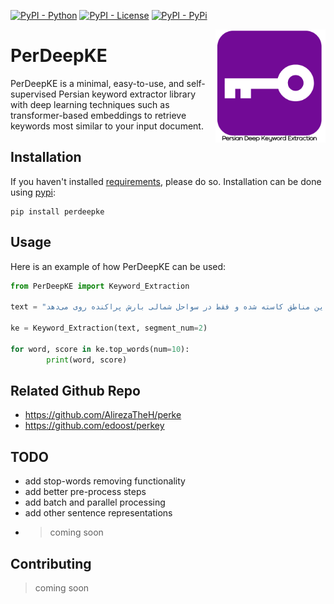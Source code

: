 [![PyPI - Python](https://img.shields.io/badge/python-3.8-blue.svg)](https://pypi.org/project/keybert/)
[![PyPI - License](https://img.shields.io/badge/license-MIT-green.svg)](https://github.com/MaartenGr/keybert/blob/master/LICENSE)
[![PyPI - PyPi](https://img.shields.io/pypi/v/PerDeepKE)](https://pypi.org/project/PerDeepKE/)

<img src="https://github.com/IKJ1992/PerDeepKE/blob/master/images/logo.png" width="35%" height="35%" align="right" />

# PerDeepKE

PerDeepKE is a minimal, easy-to-use, and self-supervised Persian keyword extractor library with deep learning techniques such as transformer-based embeddings to retrieve keywords most similar to your input document.

## Installation
If you haven't installed [requirements](https://github.com/IKJ1992/PerDeepKE/blob/master/src/PerDeepKE/requirements.txt), please do so.
Installation can be done using [pypi](https://pypi.org/project/PerDeepKE/):

```
pip install perdeepke
```

## Usage
Here is an example of how PerDeepKE can be used:
```python
from PerDeepKE import Keyword_Extraction

text = "بر اساس تحلیل نقشه‌های همدیدی و آینده‌نگری سازمان هواشناسی امروز در استان‌های ساحلی دریای خزر، اردبیل، شمال آذربایجان شرقی و ارتفاعات البرز مرکزی بارش باران، همراه با وزش باد شدید موقتی و کاهش نسبی دما پیش‌بینی شده است. فردا از میزان بارش‌های این مناطق کاسته شده و فقط در سواحل شمالی بارش پراکنده روی می‌دهد."

ke = Keyword_Extraction(text, segment_num=2)

for word, score in ke.top_words(num=10):
        print(word, score)
```
## Related Github Repo
- https://github.com/AlirezaTheH/perke
- https://github.com/edoost/perkey

## TODO
 - add stop-words removing functionality
 - add better pre-process steps
 - add batch and parallel processing
 - add other sentence representations
 - > coming soon

## Contributing
>coming soon

